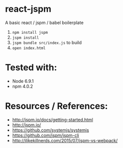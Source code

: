 # react-jspm
A basic react / jspm / babel boilerplate

1. `npm install jspm`
2. `jspm install`
3. `jspm bundle src/index.js` to build
4. `open index.html`

# Tested with:
- Node 6.9.1
- npm 4.0.2

# Resources / References:
- http://jspm.io/docs/getting-started.html
- http://jspm.io/
- https://github.com/systemjs/systemjs
- https://github.com/jspm/jspm-cli
- http://ilikekillnerds.com/2015/07/jspm-vs-webpack/
